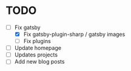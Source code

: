 # TODO
- [ ] Fix gatsby
  - [x] Fix gatsby-plugin-sharp / gatsby images
  - [ ] Fix plugins
- [ ] Update homepage
- [ ] Updates projects
- [ ] Add new blog posts
